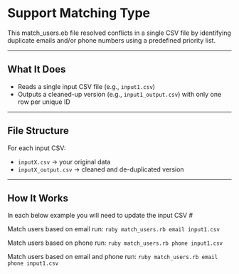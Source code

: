 # Support Matching Type

This match_users.eb file resolved conflicts in a single CSV file by identifying duplicate emails and/or phone numbers using a predefined priority list.

---

## What It Does

- Reads a single input CSV file (e.g., `input1.csv`)
- Outputs a cleaned-up version (e.g., `input1_output.csv`) with only one row per unique ID

---

## File Structure

For each input CSV:
- `inputX.csv` → your original data
- `inputX_output.csv` → cleaned and de-duplicated version

---

## How It Works
In each below example you will need to update the input CSV #

Match users based on email run: 
`ruby match_users.rb email input1.csv`

Match users based on phone run:
 `ruby match_users.rb phone input1.csv`

Match users based on email and phone run: 
`ruby match_users.rb email phone input1.csv`
